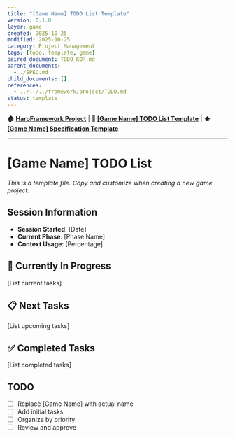 ```yaml
---
title: "[Game Name] TODO List Template"
version: 0.1.0
layer: game
created: 2025-10-25
modified: 2025-10-25
category: Project Management
tags: [todo, template, game]
paired_document: TODO_KOR.md
parent_documents:
  - ./SPEC.md
child_documents: []
references:
  - ../../../framework/project/TODO.md
status: template
---
```




<!-- Navigation -->
**🏠 [HaroFramework Project](../../../MASTER_INDEX.md)** | **📂 [[Game Name] TODO List Template](./)** | **⬆️ [[Game Name] Specification Template](SPEC.md)**

---
# [Game Name] TODO List

_This is a template file. Copy and customize when creating a new game project._

## Session Information
- **Session Started**: [Date]
- **Current Phase**: [Phase Name]
- **Context Usage**: [Percentage]

## 🔴 Currently In Progress

[List current tasks]

## 📋 Next Tasks

[List upcoming tasks]

## ✅ Completed Tasks

[List completed tasks]

## TODO
- [ ] Replace [Game Name] with actual name
- [ ] Add initial tasks
- [ ] Organize by priority
- [ ] Review and approve
